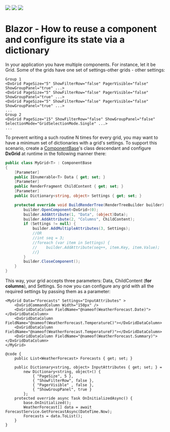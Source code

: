 <!-- default badges list -->
![](https://img.shields.io/endpoint?url=https://codecentral.devexpress.com/api/v1/VersionRange/260013606/21.2.5%2B)
[![](https://img.shields.io/badge/Open_in_DevExpress_Support_Center-FF7200?style=flat-square&logo=DevExpress&logoColor=white)](https://supportcenter.devexpress.com/ticket/details/T907025)
[![](https://img.shields.io/badge/📖_How_to_use_DevExpress_Examples-e9f6fc?style=flat-square)](https://docs.devexpress.com/GeneralInformation/403183)
<!-- default badges end -->
# Blazor - How to reuse a component and configure its state via a dictionary

In your application you have multiple components. For instance, let it be Grid. Some of the grids have one set of settings-other grids - other settings:

```razor
Group 1
<DxGrid PageSize="5" ShowFilterRow="false" PagerVisible="false" ShowGroupPanel="true" ...>
<DxGrid PageSize="5" ShowFilterRow="false" PagerVisible="false" ShowGroupPanel="true" ...>
<DxGrid PageSize="5" ShowFilterRow="false" PagerVisible="false" ShowGroupPanel="true" ...>
...
Group 2
<DxGrid PageSize="15" ShowFilterRow="false" ShowGroupPanel="false" SelectionMode="GridSelectionMode.Single" ...>
...
```

To prevent writing a such routine N times for every grid, you may want to have a minimum set of dictionaries with a grid's settings. To support this scenario, create a [ComponentBase](https://docs.microsoft.com/en-us/dotnet/api/microsoft.aspnetcore.components.componentbase?view=aspnetcore-3.1)'s class descendant and configure **DxGrid** at runtime in the following manner there:

```cs
public class MyGrid<T> : ComponentBase
{
    [Parameter]
    public IEnumerable<T> Data { get; set; }
    [Parameter]
    public RenderFragment ChildContent { get; set; }
    [Parameter]
    public Dictionary<string, object> Settings { get; set; }

    protected override void BuildRenderTree(RenderTreeBuilder builder) {
        builder.OpenComponent<DxGrid>(0);
        builder.AddAttribute(1, "Data", (object)Data);
        builder.AddAttribute(2, "Columns", ChildContent);
        if (Settings != null) {
            builder.AddMultipleAttributes(3, Settings);
            //OR
            //int seq = 3;
            //foreach (var item in Settings) {
            //    builder.AddAttribute(seq++, item.Key, item.Value);
            //}
        }
        builder.CloseComponent();
    }
}
```

This way, your grid accepts three parameters: Data, ChildContent (**for columns**), and Settings. So now you can configure any grid with all the required settings by passing them as a parameter:

```razor
<MyGrid Data="Forecasts" Settings="InputAttributes" >
	<DxGridCommandColumn Width="150px" />
	<DxGridDataColumn FieldName="@nameof(WeatherForecast.Date)"></DxGridDataColumn>
	<DxGridDataColumn FieldName="@nameof(WeatherForecast.TemperatureC)"></DxGridDataColumn>
	<DxGridDataColumn FieldName="@nameof(WeatherForecast.TemperatureF)"></DxGridDataColumn>
	<DxGridDataColumn FieldName="@nameof(WeatherForecast.Summary)"></DxGridDataColumn>
</MyGrid>

@code {
    public List<WeatherForecast> Forecasts { get; set; }

    public Dictionary<string, object> InputAttributes { get; set; } =
        new Dictionary<string, object>() {
			{ "PageSize", 5 },
			{ "ShowFilterRow", false },
			{ "PagerVisible" , false },
			{ "ShowGroupPanel", true }
		};
    protected override async Task OnInitializedAsync() {
        base.OnInitialized();
        WeatherForecast[] data = await ForecastService.GetForecastAsync(DateTime.Now);
        Forecasts = data.ToList();
    }
}
```
